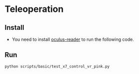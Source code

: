 # Teleoperation

## Install

- You need to install [oculus-reader](https://github.com/rail-berkeley/oculus_reader) to run the following code. 

## Run

```bash
python scripts/basic/test_x7_control_vr_pink.py
```

